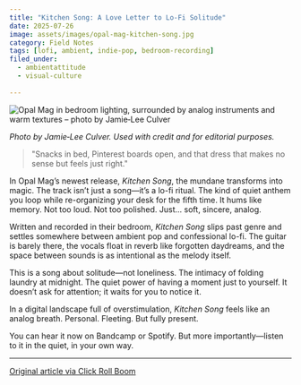 ```yaml
---
title: "Kitchen Song: A Love Letter to Lo-Fi Solitude"
date: 2025-07-26
image: assets/images/opal-mag-kitchen-song.jpg
category: Field Notes
tags: [lofi, ambient, indie-pop, bedroom-recording]
filed_under:
  - ambientattitude
  - visual-culture
  
---
```


![Opal Mag in bedroom lighting, surrounded by analog instruments and warm textures – photo by Jamie‑Lee Culver](/assets/images/opal-mag-kitchen-song.jpg)

*Photo by Jamie‑Lee Culver. Used with credit and for editorial purposes.*

> "Snacks in bed, Pinterest boards open, and that dress that makes no sense but feels just right."

In Opal Mag’s newest release, *Kitchen Song*, the mundane transforms into magic. The track isn’t just a song—it’s a lo-fi ritual. The kind of quiet anthem you loop while re-organizing your desk for the fifth time. It hums like memory. Not too loud. Not too polished. Just… soft, sincere, analog.

Written and recorded in their bedroom, *Kitchen Song* slips past genre and settles somewhere between ambient pop and confessional lo-fi. The guitar is barely there, the vocals float in reverb like forgotten daydreams, and the space between sounds is as intentional as the melody itself.

This is a song about solitude—not loneliness. The intimacy of folding laundry at midnight. The quiet power of having a moment just to yourself. It doesn’t ask for attention; it waits for you to notice it.

In a digital landscape full of overstimulation, *Kitchen Song* feels like an analog breath. Personal. Fleeting. But fully present.

You can hear it now on Bandcamp or Spotify. But more importantly—listen to it in the quiet, in your own way.

---

<a href="https://www.clickrollboom.co.uk/news/opal-mag-releases-new-track-kitchen-song" target="_blank">Original article via Click Roll Boom</a>

